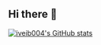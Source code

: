 ## Hi there 👋

[![iveib004's GitHub stats](https://github-readme-stats.vercel.app/api?username=iveib004)](https://github.com/iveib004/github-readme-stats)

<!--
**iveib004/iveib004** is a ✨ _special_ ✨ repository because its `README.md` (this file) appears on your GitHub profile.

Here are some ideas to get you started:

- 🔭 I’m currently working on ...
- 🌱 I’m currently learning ...
- 👯 I’m looking to collaborate on ...
- 🤔 I’m looking for help with ...
- 💬 Ask me about ...
- 📫 How to reach me: ...
- 😄 Pronouns: ...
- ⚡ Fun fact: ...
-->
